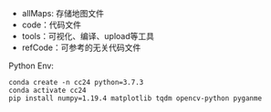 - allMaps: 存储地图文件
- code：代码文件
- tools：可视化、编译、upload等工具
- refCode：可参考的无关代码文件



Python Env:

```
conda create -n cc24 python=3.7.3
conda activate cc24
pip install numpy=1.19.4 matplotlib tqdm opencv-python pyganme 
```
